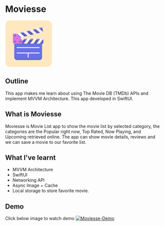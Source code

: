 # Moviesse

![Moviesse-Logo](Documentation/iOS-Moviesse.png)

## Outline

This app makes me learn about using The Movie DB (TMDb) APIs and implement MVVM Architecture. This app developed in SwiftUI.

## What is Moviesse

Moviesse is Movie List app to show the movie list by selected category, the categories are the Popular right now, Top Rated, Now Playing, and Upcoming retrieved online. The app can show movie details, reviews and we can save a movie to our favorite list.

## What I've learnt

* MVVM Architecture
* SwiftUI
* Networking API
* Async Image + Cache
* Local storage to store favorite movie.

## Demo

Click below image to watch demo
[![Moviesse-Demo](https://i.imgur.com/vSTqWo5.png)](https://youtu.be/9sKOyvRcaK0)
